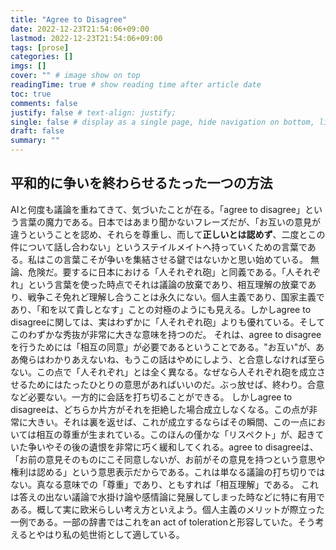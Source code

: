 ```yaml
---
title: "Agree to Disagree"
date: 2022-12-23T21:54:06+09:00
lastmod: 2022-12-23T21:54:06+09:00
tags: [prose]
categories: []
imgs: []
cover: "" # image show on top
readingTime: true # show reading time after article date
toc: true
comments: false
justify: false # text-align: justify;
single: false # display as a single page, hide navigation on bottom, like as about page.
draft: false
summary: ""
---
```



## 平和的に争いを終わらせるたった一つの方法

AIと何度も議論を重ねてきて、気づいたことが在る。「agree to disagree」という言葉の魔力である。日本ではあまり聞かないフレーズだが、「お互いの意見が違うということを認め、それらを尊重し、而して**正しいとは認めず**、二度とこの件について話し合わない」というステイルメイトへ持っていくための言葉である。私はこの言葉こそが争いを集結させる鍵ではないかと思い始めている。
無論、危険だ。要するに日本における「人それぞれ砲」と同義である。「人それぞれ」という言葉を使った時点でそれは議論の放棄であり、相互理解の放棄であり、戦争こそ免れど理解し合うことは永久にない。個人主義であり、国家主義であり、「和を以て貴しとなす」ことの対極のようにも見える。しかしagree to disagreeに関しては、実はわずかに「人それぞれ砲」よりも優れている。そしてこのわずかな秀抜が非常に大きな意味を持つのだ。
それは、agree to disagreeを行うためには「相互の同意」が必要であるということである。"お互い"が、ああ俺らはわかりあえないね、もうこの話はやめにしよう、と合意しなければ至らない。この点で「人それぞれ」とは全く異なる。なぜなら人それぞれ砲を成立させるためにはたったひとりの意思があればいいのだ。ぶっ放せば、終わり。合意など必要ない。一方的に会話を打ち切ることができる。
しかしagree to disagreeは、どちらか片方がそれを拒絶した場合成立しなくなる。この点が非常に大きい。それは裏を返せば、これが成立するならばその瞬間、この一点においては相互の尊重が生まれている。このほんの僅かな「リスペクト」が、起きていた争いやその後の遺恨を非常に巧く緩和してくれる。agree to disagreeは、「お前の意見そのものにこそ同意しないが、お前がその意見を持つという意思や権利は認める」という意思表示だからである。これは単なる議論の打ち切りではない。真なる意味での「尊重」であり、ともすれば「相互理解」である。
これは答えの出ない議論で水掛け論や感情論に発展してしまった時などに特に有用である。概して実に欧米らしい考え方といえよう。個人主義のメリットが際立った一例である。一部の辞書ではこれをan act of tolerationと形容していた。そう考えるとやはり私の処世術として適している。